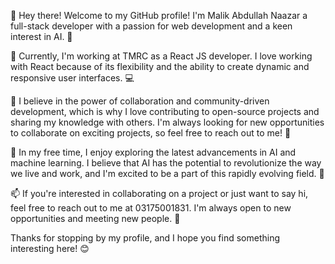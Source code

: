 👋 Hey there! Welcome to my GitHub profile! I'm Malik Abdullah Naazar a full-stack developer with a passion for web development and a keen interest in AI. 🚀

💼 Currently, I'm working at TMRC as a React JS developer. I love working with React because of its flexibility and the ability to create dynamic and responsive user interfaces. 💻

🤝 I believe in the power of collaboration and community-driven development, which is why I love contributing to open-source projects and sharing my knowledge with others. I'm always looking for new opportunities to collaborate on exciting projects, so feel free to reach out to me! 🤝

🧠 In my free time, I enjoy exploring the latest advancements in AI and machine learning. I believe that AI has the potential to revolutionize the way we live and work, and I'm excited to be a part of this rapidly evolving field. 🤖

📫 If you're interested in collaborating on a project or just want to say hi, feel free to reach out to me at 03175001831. I'm always open to new opportunities and meeting new people. 🤗

Thanks for stopping by my profile, and I hope you find something interesting here! 😊
